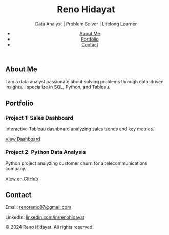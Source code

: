<!DOCTYPE html>
<html lang="en">
<head>
    <meta charset="UTF-8">
    <meta name="viewport" content="width=device-width, initial-scale=1.0">
    <title>Reno Hidayat | Portfolio</title>
    <link rel="stylesheet" href="styles.css">
</head>
<body>
    <header>
        <h1>Reno Hidayat</h1>
        <p>Data Analyst | Problem Solver | Lifelong Learner</p>
        <nav>
            <ul>
                <li><a href="#about">About Me</a></li>
                <li><a href="#portfolio">Portfolio</a></li>
                <li><a href="#contact">Contact</a></li>
            </ul>
        </nav>
    </header>
    <section id="about">
        <h2>About Me</h2>
        <p>I am a data analyst passionate about solving problems through data-driven insights. I specialize in SQL, Python, and Tableau.</p>
    </section>
    <section id="portfolio">
        <h2>Portfolio</h2>
        <div class="project">
            <h3>Project 1: Sales Dashboard</h3>
            <p>Interactive Tableau dashboard analyzing sales trends and key metrics.</p>
            <a href="https://public.tableau.com">View Dashboard</a>
        </div>
        <div class="project">
            <h3>Project 2: Python Data Analysis</h3>
            <p>Python project analyzing customer churn for a telecommunications company.</p>
            <a href="https://github.com/renohidayat">View on GitHub</a>
        </div>
    </section>
    <section id="contact">
        <h2>Contact</h2>
        <p>Email: <a href="mailto:renoremo07@gmail.com">renoremo07@gmail.com</a></p>
        <p>LinkedIn: <a href="https://linkedin.com/in/renohidayat">linkedin.com/in/renohidayat</a></p>
    </section>
    <footer>
        <p>&copy; 2024 Reno Hidayat. All rights reserved.</p>
    </footer>
</body>
</html>
